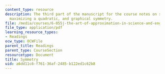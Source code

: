 ```yaml
---
content_type: resource
description: The third part of the manuscript for the course notes on symmetry, calculus,
  maximizing a quadratic, and graphical symmetry.
file: /media/courses/6-055j-the-art-of-approximation-in-science-and-engineering-spring-2008/a6dd11c6f76136af2485b122ed1c62b8_feb29a.pdf
file_type: application/pdf
learning_resource_types:
- Readings
ocw_type: OCWFile
parent_title: Readings
parent_type: CourseSection
resourcetype: Document
title: Symmetry
uid: a6dd11c6-f761-36af-2485-b122ed1c62b8
---
```


